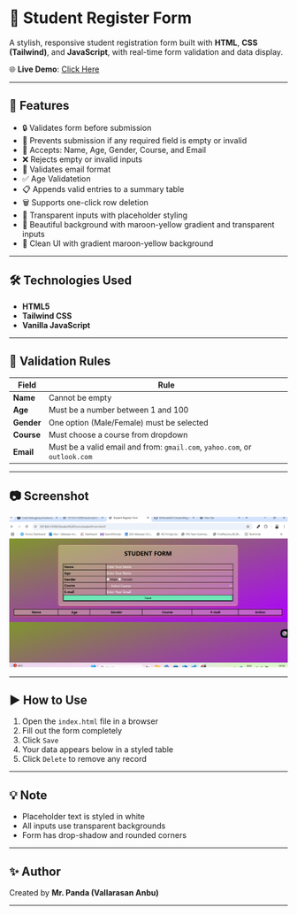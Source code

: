 # 📝 Student Register Form

A stylish, responsive student registration form built with **HTML**, **CSS (Tailwind)**, and **JavaScript**, with real-time form validation and data display.

🌐 **Live Demo**: [Click Here](https://mrpanda0427.github.io/studentRegistrationFrom/)

---

## 🎯 Features

- 🔒 Validates form before submission
- 🚫 Prevents submission if any required field is empty or invalid
- 🧮 Accepts: Name, Age, Gender, Course, and Email
- ❌ Rejects empty or invalid inputs
- 📧 Validates email format 
- ✅ Age Validatetion
- 📋 Appends valid entries to a summary table
- 🗑️ Supports one-click row deletion
- 🎨 Transparent inputs with placeholder styling
- 🎨 Beautiful background with maroon-yellow gradient and transparent inputs
- 💫 Clean UI with gradient maroon-yellow background

---

## 🛠️ Technologies Used

- **HTML5**
- **Tailwind CSS** 
- **Vanilla JavaScript**

---

## 📌 Validation Rules

| Field   | Rule |
|---------|------|
| **Name** | Cannot be empty |
| **Age** | Must be a number between 1 and 100 |
| **Gender** | One option (Male/Female) must be selected |
| **Course** | Must choose a course from dropdown |
| **Email** | Must be a valid email and from: `gmail.com`, `yahoo.com`, or `outlook.com` |

---

## 📷 Screenshot

![alt text](image.png)

---

## ▶️ How to Use

1. Open the `index.html` file in a browser
2. Fill out the form completely
3. Click `Save`
4. Your data appears below in a styled table
5. Click `Delete` to remove any record

---

## 💡 Note

- Placeholder text is styled in white
- All inputs use transparent backgrounds
- Form has drop-shadow and rounded corners

---

## ✨ Author

Created by **Mr. Panda (Vallarasan Anbu)**

---

